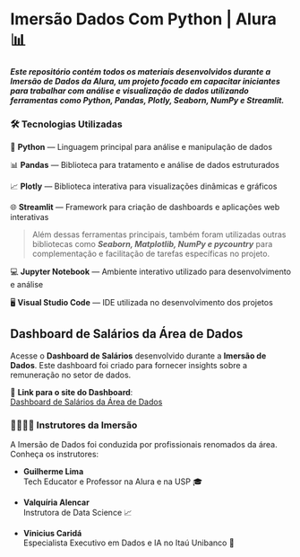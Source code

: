 # Imersão Dados Com Python | Alura 📊

#### _Este repositório contém todos os materiais desenvolvidos durante a **Imersão de Dados** da Alura, um projeto focado em capacitar iniciantes para trabalhar com análise e visualização de dados utilizando ferramentas como Python, Pandas, Plotly, Seaborn, NumPy e Streamlit._

### 🛠️ Tecnologias Utilizadas

🐍 **Python** — Linguagem principal para análise e manipulação de dados

📊 **Pandas** — Biblioteca para tratamento e análise de dados estruturados

📈 **Plotly** — Biblioteca interativa para visualizações dinâmicas e gráficos

🌐 **Streamlit** — Framework para criação de dashboards e aplicações web interativas

> Além dessas ferramentas principais, também foram utilizadas outras bibliotecas como **_Seaborn, Matplotlib, NumPy e pycountry_** para complementação e facilitação de tarefas específicas no projeto.

💻 **Jupyter Notebook** — Ambiente interativo utilizado para desenvolvimento e análise

🖥️ **Visual Studio Code** — IDE utilizada no desenvolvimento dos projetos

## Dashboard de Salários da Área de Dados

Acesse o **Dashboard de Salários** desenvolvido durante a **Imersão de Dados**. Este dashboard foi criado para fornecer insights sobre a remuneração no setor de dados.

🔗 **Link para o site do Dashboard**:  
[Dashboard de Salários da Área de Dados](https://imersaodadospythonn.streamlit.app/)

### 👨‍🏫👩‍🏫 Instrutores da Imersão 

A Imersão de Dados foi conduzida por profissionais renomados da área. Conheça os instrutores:

- **Guilherme Lima**  
  Tech Educator e Professor na Alura e na USP 🎓

- **Valquíria Alencar**  
  Instrutora de Data Science 📈

- **Vinicius Caridá**  
  Especialista Executivo em Dados e IA no Itaú Unibanco 💼

